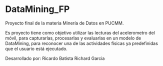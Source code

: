 DataMining_FP
=============

Proyecto final de la materia Minería de Datos en PUCMM.

Es proyecto tiene como objetivo utilizar las lecturas del acelerometro del móvil, para capturarlas, procesarlas y evaluarlas en un modelo de DataMining, para reconocer una de las actividades físicas ya predefinidas que el usuario está ejecutado.

Desarrollado por: Ricardo Batista
                  Richard Garcia
